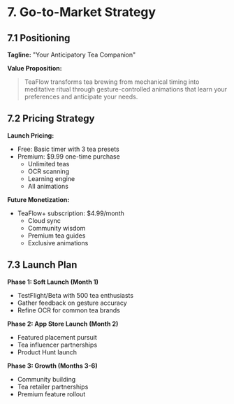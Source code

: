 # 7. Go-to-Market Strategy

## 7.1 Positioning

**Tagline:** "Your Anticipatory Tea Companion"

**Value Proposition:**
> TeaFlow transforms tea brewing from mechanical timing into meditative ritual through gesture-controlled animations that learn your preferences and anticipate your needs.

## 7.2 Pricing Strategy

**Launch Pricing:**
- Free: Basic timer with 3 tea presets
- Premium: $9.99 one-time purchase
  - Unlimited teas
  - OCR scanning
  - Learning engine
  - All animations

**Future Monetization:**
- TeaFlow+ subscription: $4.99/month
  - Cloud sync
  - Community wisdom
  - Premium tea guides
  - Exclusive animations

## 7.3 Launch Plan

**Phase 1: Soft Launch (Month 1)**
- TestFlight/Beta with 500 tea enthusiasts
- Gather feedback on gesture accuracy
- Refine OCR for common tea brands

**Phase 2: App Store Launch (Month 2)**
- Featured placement pursuit
- Tea influencer partnerships
- Product Hunt launch

**Phase 3: Growth (Months 3-6)**
- Community building
- Tea retailer partnerships
- Premium feature rollout
